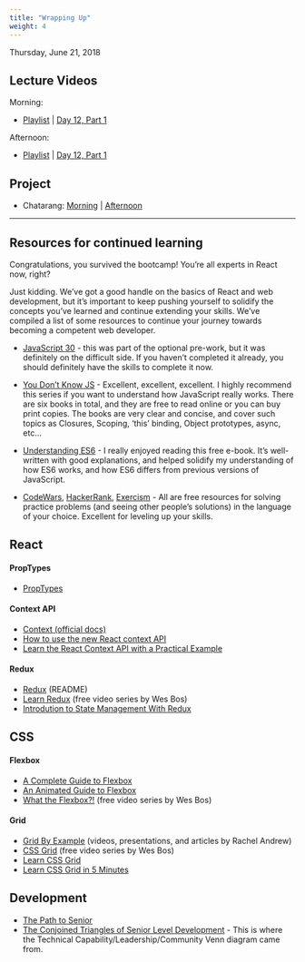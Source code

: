 ```yaml
---
title: "Wrapping Up"
weight: 4
---
```


<date>Thursday, June 21, 2018</date>

## Lecture Videos

Morning:

* [Playlist](https://www.youtube.com/watch?v=AxtgfBl_yIw&list=PLuT2TqJuwaY-wZ8GKN0bjgCwNVf1WpEGp) | [Day 12, Part 1]()

Afternoon:

* [Playlist](https://www.youtube.com/watch?v=GOQvgEk9IBM&list=PLuT2TqJuwaY90mQ7meSdhHMX6FbfCaLNA) | [Day 12, Part 1]()


## Project

* Chatarang: [Morning](https://github.com/xtbc18s2/chatarang) | [Afternoon](https://github.com/xtbc18s2/chatarang/tree/afternoon)

<hr>

## Resources for continued learning

Congratulations, you survived the bootcamp! You’re all experts in React now, right?

Just kidding. We’ve got a good handle on the basics of React and web development, but it’s important to keep pushing yourself to solidify the concepts you’ve learned and continue extending your skills. We’ve compiled a list of some resources to continue your journey towards becoming a competent web developer.

* [JavaScript 30](https://javascript30.com/) - this was part of the optional pre-work, but it was definitely on the difficult side. If you haven’t completed it already, you should definitely have the skills to complete it now.

* [You Don’t Know JS](https://github.com/getify/You-Dont-Know-JS) - Excellent, excellent, excellent. I highly recommend this series if you want to understand how JavaScript really works. There are six books in total, and they are free to read online or you can buy print copies. The books are very clear and concise, and cover such topics as Closures, Scoping, ‘this’ binding, Object prototypes, async, etc…

* [Understanding ES6](https://leanpub.com/understandinges6/read) - I really enjoyed reading this free e-book. It’s well-written with good explanations, and helped solidify my understanding of how ES6 works, and how ES6 differs from previous versions of JavaScript.

* [CodeWars](https://www.codewars.com/), [HackerRank](https://www.hackerrank.com/), [Exercism](http://exercism.io/) - All are free resources for solving practice problems (and seeing other people’s solutions) in the language of your choice. Excellent for leveling up your skills.

## React

#### PropTypes

* [PropTypes](https://github.com/facebook/prop-types)

#### Context API

* [Context (official docs)](https://reactjs.org/docs/context.html)
* [How to use the new React context API](https://hackernoon.com/how-to-use-the-new-react-context-api-fce011e7d87)
* [Learn the React Context API with a Practical Example](https://itnext.io/understanding-the-react-context-api-through-building-a-shared-snackbar-for-in-app-notifications-6c199446b80c)

#### Redux

* [Redux](https://redux.js.org/) (README)
* [Learn Redux](https://learnredux.com/) (free video series by Wes Bos)
* [Introdution to State Management With Redux](https://medium.com/codingthesmartway-com-blog/learn-redux-introduction-to-state-management-with-react-b87bc570b12a)

## CSS

#### Flexbox

* [A Complete Guide to Flexbox](https://css-tricks.com/snippets/css/a-guide-to-flexbox/)
* [An Animated Guide to Flexbox](https://medium.freecodecamp.org/an-animated-guide-to-flexbox-d280cf6afc35)
* [What the Flexbox?!](https://flexbox.io/) (free video series by Wes Bos)

#### Grid
* [Grid By Example](https://gridbyexample.com/learn/) (videos, presentations, and articles by Rachel Andrew)
* [CSS Grid](https://cssgrid.io/) (free video series by Wes Bos)
* [Learn CSS Grid](https://learncssgrid.com/)
* [Learn CSS Grid in 5 Minutes](https://medium.freecodecamp.org/learn-css-grid-in-5-minutes-f582e87b1228)

## Development

* <a target="_blank" href="/dstrus-path-to-senior.pdf">The Path to Senior</a>
* [The Conjoined Triangles of Senior Level Development](https://frontside.io/blog/2016/07/07/the-conjoined-triangles-of-senior-level-development.html) - This is where the Technical Capability/Leadership/Community Venn diagram came from.
